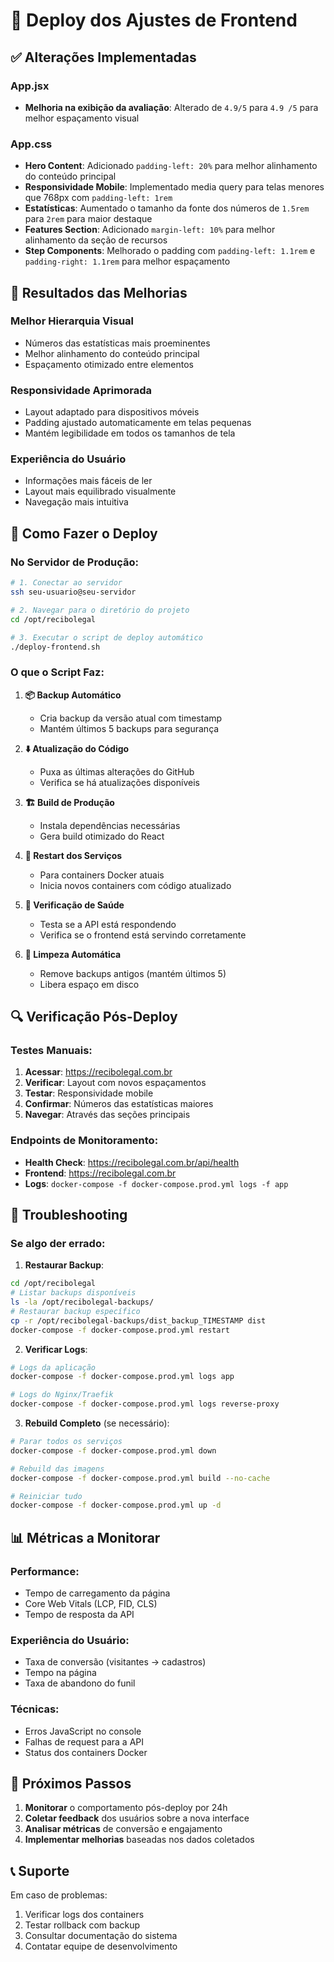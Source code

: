# 🚀 Deploy dos Ajustes de Frontend

## ✅ Alterações Implementadas

### **App.jsx**
- **Melhoria na exibição da avaliação**: Alterado de `4.9/5` para `4.9 /5` para melhor espaçamento visual

### **App.css**
- **Hero Content**: Adicionado `padding-left: 20%` para melhor alinhamento do conteúdo principal
- **Responsividade Mobile**: Implementado media query para telas menores que 768px com `padding-left: 1rem`
- **Estatísticas**: Aumentado o tamanho da fonte dos números de `1.5rem` para `2rem` para maior destaque
- **Features Section**: Adicionado `margin-left: 10%` para melhor alinhamento da seção de recursos
- **Step Components**: Melhorado o padding com `padding-left: 1.1rem` e `padding-right: 1.1rem` para melhor espaçamento

## 🎯 Resultados das Melhorias

### **Melhor Hierarquia Visual**
- Números das estatísticas mais proeminentes
- Melhor alinhamento do conteúdo principal
- Espaçamento otimizado entre elementos

### **Responsividade Aprimorada**
- Layout adaptado para dispositivos móveis
- Padding ajustado automaticamente em telas pequenas
- Mantém legibilidade em todos os tamanhos de tela

### **Experiência do Usuário**
- Informações mais fáceis de ler
- Layout mais equilibrado visualmente
- Navegação mais intuitiva

## 🚀 Como Fazer o Deploy

### **No Servidor de Produção:**

```bash
# 1. Conectar ao servidor
ssh seu-usuario@seu-servidor

# 2. Navegar para o diretório do projeto
cd /opt/recibolegal

# 3. Executar o script de deploy automático
./deploy-frontend.sh
```

### **O que o Script Faz:**

1. **📦 Backup Automático**
   - Cria backup da versão atual com timestamp
   - Mantém últimos 5 backups para segurança

2. **⬇️ Atualização do Código**
   - Puxa as últimas alterações do GitHub
   - Verifica se há atualizações disponíveis

3. **🏗️ Build de Produção**
   - Instala dependências necessárias
   - Gera build otimizado do React

4. **🐳 Restart dos Serviços**
   - Para containers Docker atuais
   - Inicia novos containers com código atualizado

5. **🏥 Verificação de Saúde**
   - Testa se a API está respondendo
   - Verifica se o frontend está servindo corretamente

6. **🧹 Limpeza Automática**
   - Remove backups antigos (mantém últimos 5)
   - Libera espaço em disco

## 🔍 Verificação Pós-Deploy

### **Testes Manuais:**
1. **Acessar**: https://recibolegal.com.br
2. **Verificar**: Layout com novos espaçamentos
3. **Testar**: Responsividade mobile
4. **Confirmar**: Números das estatísticas maiores
5. **Navegar**: Através das seções principais

### **Endpoints de Monitoramento:**
- **Health Check**: https://recibolegal.com.br/api/health
- **Frontend**: https://recibolegal.com.br
- **Logs**: `docker-compose -f docker-compose.prod.yml logs -f app`

## 🚨 Troubleshooting

### **Se algo der errado:**

1. **Restaurar Backup**:
```bash
cd /opt/recibolegal
# Listar backups disponíveis
ls -la /opt/recibolegal-backups/
# Restaurar backup específico
cp -r /opt/recibolegal-backups/dist_backup_TIMESTAMP dist
docker-compose -f docker-compose.prod.yml restart
```

2. **Verificar Logs**:
```bash
# Logs da aplicação
docker-compose -f docker-compose.prod.yml logs app

# Logs do Nginx/Traefik
docker-compose -f docker-compose.prod.yml logs reverse-proxy
```

3. **Rebuild Completo** (se necessário):
```bash
# Parar todos os serviços
docker-compose -f docker-compose.prod.yml down

# Rebuild das imagens
docker-compose -f docker-compose.prod.yml build --no-cache

# Reiniciar tudo
docker-compose -f docker-compose.prod.yml up -d
```

## 📊 Métricas a Monitorar

### **Performance:**
- Tempo de carregamento da página
- Core Web Vitals (LCP, FID, CLS)
- Tempo de resposta da API

### **Experiência do Usuário:**
- Taxa de conversão (visitantes → cadastros)
- Tempo na página
- Taxa de abandono do funil

### **Técnicas:**
- Erros JavaScript no console
- Falhas de request para a API
- Status dos containers Docker

## 🎯 Próximos Passos

1. **Monitorar** o comportamento pós-deploy por 24h
2. **Coletar feedback** dos usuários sobre a nova interface
3. **Analisar métricas** de conversão e engajamento
4. **Implementar melhorias** baseadas nos dados coletados

## 📞 Suporte

Em caso de problemas:
1. Verificar logs dos containers
2. Testar rollback com backup
3. Consultar documentação do sistema
4. Contatar equipe de desenvolvimento
